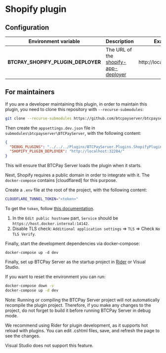 # Shopify plugin

## Configuration

| Environment variable               | Description                             | Example                |
|------------------------------------|-----------------------------------------|------------------------|
| **BTCPAY_SHOPIFY_PLUGIN_DEPLOYER** | The URL of the [shopify-app-deployer](https://github.com/btcpayserver/shopify-app) | http://localhost:5000/ |

## For maintainers

If you are a developer maintaining this plugin, in order to maintain this plugin, you need to clone this repository with ``--recurse-submodules``:

```bash
git clone --recurse-submodules https://github.com/btcpayserver/btcpayserver-shopify-plugin
```

Then create the `appsettings.dev.json` file in `submodules\btcpayserver\BTCPayServer`, with the following content:
```json
{
  "DEBUG_PLUGINS": "../../../Plugins/BTCPayServer.Plugins.ShopifyPlugin/bin/Debug/net8.0/BTCPayServer.Plugins.ShopifyPlugin.dll",
  "SHOPIFY_PLUGIN_DEPLOYER": "http://localhost:32204/"
}
```

This will ensure that BTCPay Server loads the plugin when it starts.

Next, Shopify requires a public domain in order to integrate with it. The `docker-compose` contains [cloudflared] for this purpose.

Create a `.env` file at the root of the project, with the following content:
```bash
CLOUDFLARE_TUNNEL_TOKEN="<token>"
```

To get the `token`, follow [this documentation](https://github.com/btcpayserver/btcpayserver-docker/blob/master/docs/cloudflare-tunnel.md).

1. In the `Edit public hostname` part, `Service` should be `https://host.docker.internal:14142`.
2. Disable TLS check: `Additional application settings` => `TLS` => Check `No TLS Verify`. 

Finally, start the development dependencies via docker-compose:

```
docker-compose up -d dev
```

Finally, set up BTCPay Server as the startup project in [Rider](https://www.jetbrains.com/rider/) or Visual Studio.

If you want to reset the environment you can run:

```bash
docker-compose down -v
docker-compose up -d dev
```

Note: Running or compiling the BTCPay Server project will not automatically recompile the plugin project. Therefore, if you make any changes to the project, do not forget to build it before running BTCPay Server in debug mode.

We recommend using Rider for plugin development, as it supports hot reload with plugins. You can edit .cshtml files, save, and refresh the page to see the changes.

Visual Studio does not support this feature.


